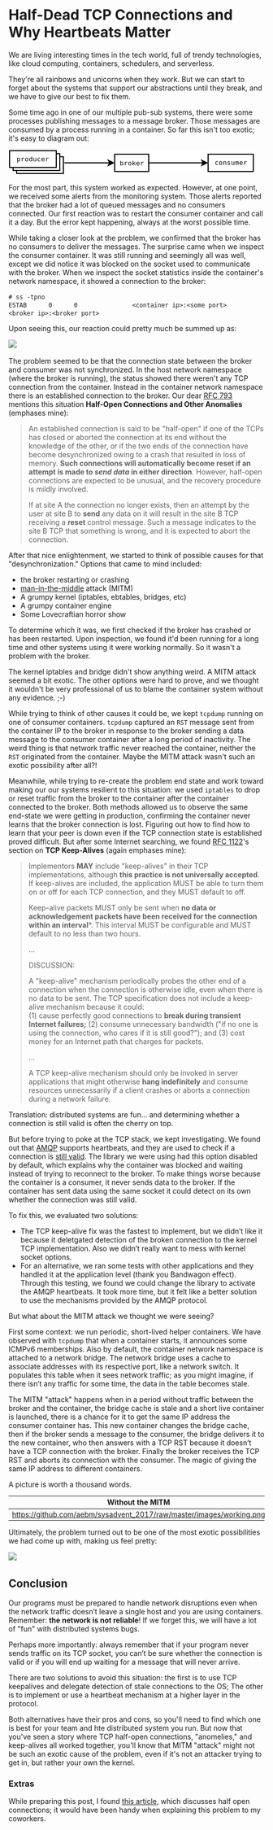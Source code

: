 # Half-Dead TCP Connections and Why Heartbeats Matter

We are living interesting times in the tech world, full of trendy technologies, like cloud computing, containers, schedulers, and serverless.

They're all rainbows and unicorns when they work. But we can start to forget about the systems that support our abstractions until they break, and we have to give our best to fix them.

Some time ago in one of our multiple pub-sub systems, there were some processes publishing messages to a message broker. Those messages are consumed by a process running in a container. So far this isn't too exotic; it's easy to diagram out:

![Pub Sub](https://github.com/aebm/sysadvent_2017/blob/master/images/pub_sub.png)

For the most part, this system worked as expected. However, at one point, we received some alerts from the monitoring system. Those alerts reported that the broker had a lot of queued messages and no consumers connected.  Our first reaction was to restart the consumer container and call it a day. But the error kept happening, always at the worst possible time.

While taking a closer look at the problem, we confirmed that the broker has no consumers to deliver the messages. The surprise came when we inspect the consumer container. It was still running and seemingly all was well, except we did notice it was blocked on the socket used to communicate with the broker. When we inspect the socket statistics inside the container's network namespace, it showed a connection to the broker:

```
# ss -tpno
ESTAB      0      0               <container ip>:<some port>         <broker ip>:<broker port>
```

Upon seeing this, our reaction could pretty much be summed up as:

![](https://media.giphy.com/media/l3q2K5jinAlChoCLS/giphy.gif)

The problem seemed to be that the connection state between the broker and consumer was not synchronized. In the host network namespace (where the broker is running), the status showed there weren't any TCP connection from the container. Instead in the container network namespace there is an established connection to the broker. Our dear [RFC 793](https://tools.ietf.org/html/rfc793#page-33) mentions this situation **Half-Open Connections and Other Anomalies** (emphases mine):

> An established connection is said to be  "half-open" if one of the TCPs has closed or aborted the connection at its end
> without the knowledge of the other, or if the two ends of the connection have become desynchronized owing to a crash that
> resulted in loss of memory.  **Such connections will automatically become reset if an attempt is made to *send data* in
> either direction**. However, half-open connections are expected to be unusual, and the recovery procedure is mildly
> involved.
>
> If at site A the connection no longer exists, then an attempt by the user at site B to **send** any data on it will 
> result in the site B TCP receiving a **reset** control message.  Such a message indicates to the site B TCP that something
> is wrong, and it is expected to abort the connection.

After that nice enlightenment, we started to think of possible causes for that "desynchronization." Options that came to mind included:

* the broker restarting or crashing
* [man-in-the-middle](https://en.wikipedia.org/wiki/Man-in-the-middle_attack) attack (MITM)
* A grumpy kernel (iptables, ebtables, bridges, etc)
* A grumpy container engine
* Some Lovecraftian horror show

To determine which it was, we first checked if the broker has crashed or has been restarted. Upon inspection, we found it'd been running for a long time and other systems using it were working normally. So it wasn't a problem with the broker.

The kernel iptables and bridge didn't show anything weird. A MITM attack seemed a bit exotic. The other options were hard to prove, and we thought it wouldn't be very professional of us to blame the container system without any evidence. ;-)

While trying to think of other causes it could be, we kept `tcpdump` running on one of consumer containers. `tcpdump` captured an `RST` message sent from the container IP to the broker in response to the broker sending a data message to the consumer container after a long period of inactivity. The weird thing is that network traffic never reached the container, neither the `RST` originated from the container. Maybe the MITM attack wasn't such an exotic possibility after all?!

Meanwhile, while trying to re-create the problem end state and work toward making our our systems resilient to this situation: we used `iptables` to drop or reset traffic from the broker to the container after the container connected to the broker. Both methods allowed us to observe the same end-state we were getting in production, confirming the container never learns that the broker connection is lost. Figuring out how to find how to learn that your peer is down even if the TCP connection state is established proved difficult. But after some Internet searching, we found  [RFC 1122](https://tools.ietf.org/html/rfc1122#page-101)'s section on **TCP Keep-Alives** (again emphases mine):

> Implementors **MAY** include "keep-alives" in their TCP implementations, although **this practice is not universally
> accepted**.  If keep-alives are included, the application MUST be able to turn them on or off for each TCP connection, and
> they MUST default to off.
>
> Keep-alive packets MUST only be sent when **no data or acknowledgement packets have been received for the connection within
> an interval***.  This interval MUST be configurable and MUST default to no less than two hours.
>
> ...
>
> DISCUSSION:
>
>   A "keep-alive" mechanism periodically probes the other end of a connection when the connection is otherwise idle, even 
>   when there is no data to be sent.  The TCP specification does not include a keep-alive mechanism because it could:  
>   (1) cause perfectly good connections to **break during transient Internet failures;** (2) consume unnecessary bandwidth 
>   ("if no one is using the connection, who cares if it is still good?"); and (3) cost money for an Internet path that
>   charges for packets.
>
> ...
>
>   A TCP keep-alive mechanism should only be invoked in server applications that might otherwise **hang indefinitely** and
>   consume resources unnecessarily if a client crashes or aborts a connection during a network failure.

Translation: distributed systems are fun... and determining whether a connection is still valid is often the cherry on top.

But before trying to poke at the TCP stack, we kept investigating. We found out that [AMQP](https://google.com/) supports heartbeats, and they are used to check if a connection is [still valid](https://www.rabbitmq.com/heartbeats.html).  The library we were using had this option disabled by default, which explains why the container was blocked and waiting instead of trying to reconnect to the broker. To make things worse because the container is a consumer, it never sends data to the broker. If the container has sent data using the same socket it could detect on its own whether the connection was still valid.

To fix this, we evaluated two solutions:

* The TCP keep-alive fix was the fastest to implement, but we didn’t like it because it deletgated detection of the broken connection to the kernel TCP implementation. Also we didn’t really want to mess with kernel socket options.
* For an alternative, we ran some tests with other applications and they handled it at the application level (thank you Bandwagon effect). Through this testing, we found we could change the library to activate the AMQP heartbeats. It took more time, but it felt like a better solution to use the mechanisms provided by the AMQP protocol.

But what about the MITM attack we thought we were seeing?

First some context: we run periodic, short-lived helper containers. We have observed with `tcpdump` that when a container starts, it announces some ICMPv6 memberships. Also by default, the container network namespace is attached to a network bridge. The network bridge uses a cache to associate addresses with its respective port, like a network switch. It populates this table when it sees network traffic; as you might imagine, if there isn’t any traffic for some time, the data in the table becomes stale.

The MITM "attack" happens when in a period without traffic between the broker and the container, the bridge cache is stale and a short live container is launched, there is a chance for it to get the same IP address the consumer container has. This new container changes the bridge cache, then if the broker sends a message to the consumer, the bridge delivers it to the new container, who then answers with a TCP RST because it doesn’t have a TCP connection with the broker. Finally the broker receives the TCP RST and aborts its connection with the consumer. The magic of giving the same IP address to different containers.

A picture is worth a thousand words.

| Without the MITM | With the MITM |
| ---------------- | ------------- |
| https://github.com/aebm/sysadvent_2017/raw/master/images/working.png | https://github.com/aebm/sysadvent_2017/raw/master/images/mitm.png |

Ultimately, the problem turned out to be one of the most exotic possibilities we had come up with, making us feel pretty:

![](https://media.giphy.com/media/l378rrt5tAawaCQ9i/giphy.gif)
 
## Conclusion

Our programs must be prepared to handle network disruptions even when the network traffic doesn’t leave a single host and you are using containers. Remember: **the network is not reliable**! If we forget this, we will have a lot of "fun" with distributed systems bugs.

Perhaps more importantly: always remember that if your program never sends traffic on its TCP socket, you can’t be sure whether the connection is valid or if you will end up waiting for a message that will never arrive.

There are two solutions to avoid this situation: the first is to use TCP keepalives and delegate detection of stale connections to the OS; The other is to implement or use a heartbeat mechanism at a higher layer in the protocol.

Both alternatives have their pros and cons, so you'll need to find which one is best for your team and hte distributed system you run. But now that you've seen a story where TCP half-open connections, "anomelies," and keep-alives all worked together, you'll know that MITM "attack" might not be such an exotic cause of the problem, even if it's not an attacker trying to get in, but rather your own the kernel.

### Extras

While preparing this post, I found [this article](https://blog.stephencleary.com/2009/05/detection-of-half-open-dropped.html), which discusses half open connections; it would have been handy when explaining this problem to my coworkers.
